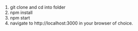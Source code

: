 1. git clone and cd into folder
2. npm install
3. npm start
4. navigate to http://localhost:3000 in your browser of choice.
